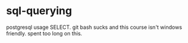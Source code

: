 # sql-querying
postgresql usage SELECT.
git bash sucks and this course isn't windows friendly.
spent too long on this.
